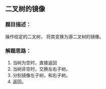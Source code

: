 ## 二叉树的镜像

### 题目描述：
操作给定的二叉树， 将其变换为源二叉树的镜像。 

### 解题思路：
1. 当树为空时，直接返回
2. 当树非空时，交换左右子树。 
3. 分别镜像左子树，和右子树。 
4. 返回。 
